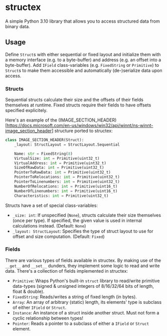 # structex

A simple Python 3.10 library that allows you to access structured data from binary data.

## Usage
Define `Struct`s with either sequential or fixed layout and initialize them with a memory interface (e.g. to a byte-buffer) and address (e.g. an offset into a byte-buffer). Add `IField` class-variables (e.g. `FixedString` or `Primitive`) to `Struct`s to make them accessible and automatically (de-)serialize data upon access.

### Structs
Sequential structs calculate their size and the offsets of their fields themselves at runtime. Fixed structs require their fields to have offsets specified explicitely.

Here's an example of the (IMAGE_SECTION_HEADER)[https://docs.microsoft.com/en-us/windows/win32/api/winnt/ns-winnt-image_section_header] structure ported to structex:

```python
class IMAGE_SECTION_HEADER(Struct):
    _layout: StructLayout = StructLayout.Sequential

    Name: str = FixedString(8)
    VirtualSize: int = Primitive(uint32_t) 
    VirtualAddress: int = Primitive(uint32_t) 
    SizeOfRawData: int = Primitive(uint32_t) 
    PointerToRawData: int = Primitive(uint32_t) 
    PointerToRelocations: int = Primitive(uint32_t) 
    PointerToLinenumbers: int = Primitive(uint32_t) 
    NumberOfRelocations: int = Primitive(uint16_t) 
    NumberOfLinenumbers: int = Primitive(uint16_t) 
    Characteristics: int = Primitive(uint32_t) 
```

Structs have a set of special class-variables:

* `_size: int`: If unspecified (`None`), structs calculate their size themselves (once per type). If specified, the given value is used in internal calculations instead. (Default: `None`)
* `_layout: StructLayout`: Specifies the type of struct layout to use for offset and size computation. (Default: `Fixed`)

### Fields
There are various types of fields available in structex. By making use of the `__get__` and `__set__` dunders, they implement some logic to read and write data. There's a collection of fields implemented in structex:

* `Primitive`: Wraps Python's built-in `struct` library to read/write primitive data-types (signed & unsigned integers of 8/16/32/64 bits of length, float & double).
* `FixedString`: Reads/writes a string of fixed length (in bytes).
* `Array`: An array of arbitrary (static) length, its elements' type is subclass of either `IField` or `Struct`.
* `Instance`: An instance of a struct inside another struct. Must not form a cyclic relationship between types!
* `Pointer`: Reads a pointer to a subclass of either a `IField` or `Struct` element.